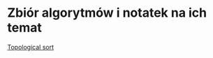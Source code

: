 # Zbiór algorytmów i notatek na ich temat

[Topological sort](https://en.wikipedia.org/wiki/Topological_sorting)
